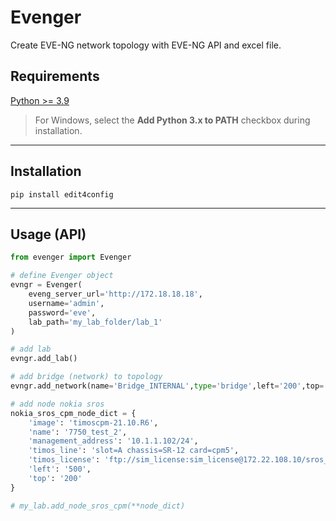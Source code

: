 # Evenger
Create EVE-NG network topology with EVE-NG API and excel file.

## Requirements

[Python >= 3.9](https://www.python.org/downloads/)

> For Windows, select the **Add Python 3.x to PATH** checkbox during installation.

---

## Installation

```
pip install edit4config
```

---

## Usage (API)

```py
from evenger import Evenger

# define Evenger object
evngr = Evenger(
    eveng_server_url='http://172.18.18.18',
    username='admin',
    password='eve',
    lab_path='my_lab_folder/lab_1'
)

# add lab
evngr.add_lab()

# add bridge (network) to topology
evngr.add_network(name='Bridge_INTERNAL',type='bridge',left='200',top='200')

# add node nokia sros
nokia_sros_cpm_node_dict = {
    'image': 'timoscpm-21.10.R6',
    'name': '7750_test_2',
    'management_address': '10.1.1.102/24',
    'timos_line': 'slot=A chassis=SR-12 card=cpm5',
    'timos_license': 'ftp://sim_license:sim_license@172.22.108.10/sros_vSIM_R21_license_cis.txt',
    'left': '500',
    'top': '200'
}

# my_lab.add_node_sros_cpm(**node_dict)




```
